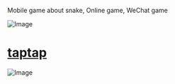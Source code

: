 Mobile game about snake, Online game, WeChat game

![Image](https://raw.githubusercontent.com/aschen518/Snake-CCC/master/snakeWX.jpg)  
# [taptap](https://www.taptap.com/app/148286)  
![Image](https://raw.githubusercontent.com/aschen518/Snake-CCC/master/jt4.jpg)

